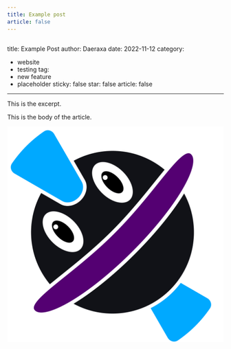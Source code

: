 ```yaml
---
title: Example post
article: false
---
```


## <!--Everything below this line is the example post. The above is necessary just to hide it completely from the website-->

title: Example Post
author: Daeraxa
date: 2022-11-12
category:

- website
- testing
  tag:
- new feature
- placeholder
  sticky: false
  star: false
  article: false

---

This is the excerpt.

<!-- more -->

This is the body of the article.

![image](./assets/test.png)
